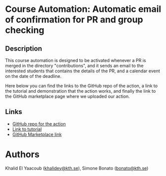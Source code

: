# Course Automation: Automatic email of confirmation for PR and group checking

## Description

This course automation is designed to be activated whenever a PR is merged in the directory "contributions", 
and it sends an email to the interested students that contains the details of the PR, and a calendar event on the date of the deadline.

Here below you can find the links to the GitHub repo of the action, a link to the tutorial and demonstration that the action works, and finally the link to the GitHub marketplace page where we uploaded our action.


## Links

- [GitHub repo for the action](https://github.com/khalidey/merge-checker/tree/main)
- [Link to tutorial](https://github.com/khalidey/merge-checker/blob/main/tutorial.md)
- [GitHub Marketplace link](https://github.com/marketplace/actions/merge-checker)

# Authors

Khalid El Yaacoub (khalidey@kth.se), Simone Bonato (bonato@kth.se)
